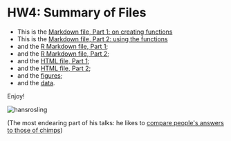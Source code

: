 HW4: Summary of Files
==========================

* This is the [Markdown file, Part 1: on creating functions](https://github.com/mi-lee/stat545-data-analysis-r/blob/master/HW4/HW4.md)
* This is the [Markdown file, Part 2: using the functions](https://github.com/mi-lee/stat545-data-analysis-r/blob/master/HW4/HW4-2.md)
* and the [R Markdown file, Part 1](https://github.com/mi-lee/stat545-data-analysis-r/blob/master/HW4/HW4.Rmd);
* and the [R Markdown file, Part 2](https://github.com/mi-lee/stat545-data-analysis-r/blob/master/HW4/HW4-2.Rmd);
* and the [HTML file, Part 1](https://github.com/mi-lee/stat545-data-analysis-r/blob/master/HW4/HW4.html);
* and the [HTML file, Part 2](https://github.com/mi-lee/stat545-data-analysis-r/blob/master/HW4/HW4-2.html);
* and the [figures](https://github.com/mi-lee/stat545-data-analysis-r/tree/master/HW4/figure);
* and the [data](https://github.com/mi-lee/stat545-data-analysis-r/blob/master/HW4/gapminderDataFiveYear.txt). 

Enjoy!


![hansrosling](http://lh6.ggpht.com/_H14qvQBzS-Y/TSU1RmdCHNI/AAAAAAAALpE/oHD8MWY_-5Y/hans_rosling_bbc.jpg)

(The most endearing part of his talks: he likes to [compare people's answers to those of chimps](http://www.cnn.com/2013/12/10/world/gapminder-us-ignorance-survey/))
